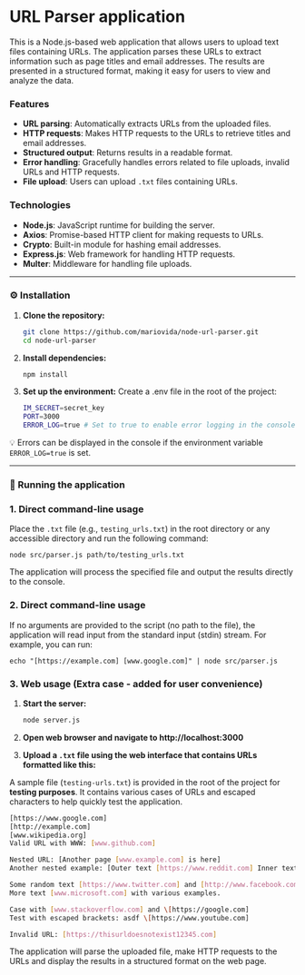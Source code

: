 # URL Parser application

This is a Node.js-based web application that allows users to upload text files containing URLs. The application parses these URLs to extract information such as page titles and email addresses. The results are presented in a structured format, making it easy for users to view and analyze the data.

### Features

- **URL parsing**: Automatically extracts URLs from the uploaded files.
- **HTTP requests**: Makes HTTP requests to the URLs to retrieve titles and email addresses.
- **Structured output**: Returns results in a readable format.
- **Error handling**: Gracefully handles errors related to file uploads, invalid URLs and HTTP requests.
- **File upload**: Users can upload `.txt` files containing URLs.

### Technologies

- **Node.js**: JavaScript runtime for building the server.
- **Axios**: Promise-based HTTP client for making requests to URLs.
- **Crypto**: Built-in module for hashing email addresses.
- **Express.js**: Web framework for handling HTTP requests.
- **Multer**: Middleware for handling file uploads.

<hr/>

### ⚙️ Installation

1. **Clone the repository:**

   ```bash
   git clone https://github.com/mariovida/node-url-parser.git
   cd node-url-parser
   ```

2. **Install dependencies:**

   ```bash
   npm install
   ```

3. **Set up the environment:**
   Create a .env file in the root of the project:

   ```bash
   IM_SECRET=secret_key
   PORT=3000
   ERROR_LOG=true # Set to true to enable error logging in the console, false or omit to disable
   ```

💡 Errors can be displayed in the console if the environment variable `ERROR_LOG=true` is set.

<hr/>

### 🚀 Running the application

### ️1. Direct command-line usage

Place the `.txt` file (e.g., `testing_urls.txt`) in the root directory or any accessible directory and run the following command:

    node src/parser.js path/to/testing_urls.txt

The application will process the specified file and output the results directly to the console.

### ️2. Direct command-line usage

If no arguments are provided to the script (no path to the file), the application will read input from the standard input (stdin) stream. For example, you can run:

    echo "[https://example.com] [www.google.com]" | node src/parser.js

### ️3. Web usage (Extra case - added for user convenience)

1. **Start the server:**

   ```bash
   node server.js
   ```

2. **Open web browser and navigate to http://localhost:3000**

3. **Upload a `.txt` file using the web interface that contains URLs formatted like this:**

A sample file (`testing-urls.txt`) is provided in the root of the project for <b>testing purposes</b>. It contains various cases of URLs and escaped characters to help quickly test the application.

```bash
[https://www.google.com]
[http://example.com]
[www.wikipedia.org]
Valid URL with WWW: [www.github.com]

Nested URL: [Another page [www.example.com] is here]
Another nested example: [Outer text [https://www.reddit.com] Inner text]

Some random text [https://www.twitter.com] and [http://www.facebook.com] in between.
More text [www.microsoft.com] with various examples.

Case with [www.stackoverflow.com] and \[https://google.com]
Test with escaped brackets: asdf \[https://www.youtube.com]

Invalid URL: [https://thisurldoesnotexist12345.com]
```

The application will parse the uploaded file, make HTTP requests to the URLs and display the results in a structured format on the web page.

